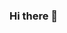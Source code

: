 ### Hi there 👋

<!--
**yceballost/yceballost** is a ✨ _special_ ✨ repository because its `README.md` (this file) appears on your GitHub profile.
![](https://komarev.com/ghpvc/?username=yceballost&color=green)
Here are some ideas to get you started:

- 🔭 I’m currently working on ...
- 🌱 I’m currently learning ...
- 👯 I’m looking to collaborate on ...
- 🤔 I’m looking for help with ...
- 💬 Ask me about ...
- 📫 How to reach me: ...
- 😄 Pronouns: ...
- ⚡ Fun fact: ...
-->
